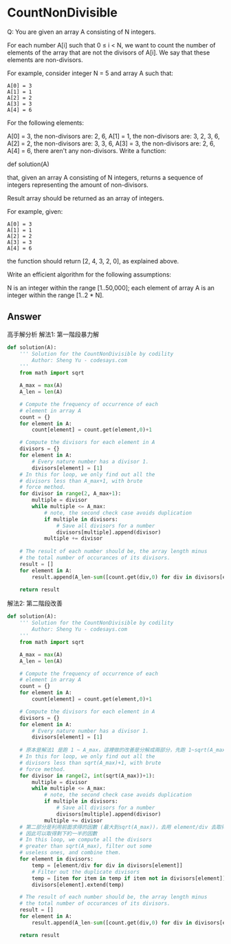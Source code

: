 # CountNonDivisible
Q: You are given an array A consisting of N integers.

For each number A[i] such that 0 ≤ i < N, we want to count the number of elements of the array that are not the divisors of A[i]. We say that these elements are non-divisors.

For example, consider integer N = 5 and array A such that:

    A[0] = 3
    A[1] = 1
    A[2] = 2
    A[3] = 3
    A[4] = 6
For the following elements:

A[0] = 3, the non-divisors are: 2, 6,
A[1] = 1, the non-divisors are: 3, 2, 3, 6,
A[2] = 2, the non-divisors are: 3, 3, 6,
A[3] = 3, the non-divisors are: 2, 6,
A[4] = 6, there aren't any non-divisors.
Write a function:

def solution(A)

that, given an array A consisting of N integers, returns a sequence of integers representing the amount of non-divisors.

Result array should be returned as an array of integers.

For example, given:

    A[0] = 3
    A[1] = 1
    A[2] = 2
    A[3] = 3
    A[4] = 6
the function should return [2, 4, 3, 2, 0], as explained above.

Write an efficient algorithm for the following assumptions:

N is an integer within the range [1..50,000];
each element of array A is an integer within the range [1..2 * N].

## Answer
高手解分析
解法1: 第一階段暴力解 
```python
def solution(A):
    ''' Solution for the CountNonDivisible by codility
        Author: Sheng Yu - codesays.com
    '''
    from math import sqrt

    A_max = max(A)
    A_len = len(A)

    # Compute the frequency of occurrence of each
    # element in array A
    count = {}
    for element in A:
        count[element] = count.get(element,0)+1

    # Compute the divisors for each element in A
    divisors = {}
    for element in A:
        # Every nature number has a divisor 1.
        divisors[element] = [1]
    # In this for loop, we only find out all the
    # divisors less than A_max+1, with brute
    # force method.
    for divisor in range(2, A_max+1):
        multiple = divisor
        while multiple <= A_max:
            # note, the second check case avoids duplication
            if multiple in divisors:
                # Save all divisors for a number 
                divisors[multiple].append(divisor)
            multiple += divisor
    
    # The result of each number should be, the array length minus
    # the total number of occurances of its divisors.
    result = []
    for element in A:
        result.append(A_len-sum([count.get(div,0) for div in divisors[element]]))

    return result
```
解法2: 第二階段改善
```python
def solution(A):
    ''' Solution for the CountNonDivisible by codility
        Author: Sheng Yu - codesays.com
    '''
    from math import sqrt

    A_max = max(A)
    A_len = len(A)

    # Compute the frequency of occurrence of each
    # element in array A
    count = {}
    for element in A:
        count[element] = count.get(element,0)+1

    # Compute the divisors for each element in A
    divisors = {}
    for element in A:
        # Every nature number has a divisor 1.
        divisors[element] = [1]
    
    # 原本是解法1 是跑 1 ~ A_max，這裡做的改善是分解成兩部分，先跑 1~sqrt(A_max)，
    # In this for loop, we only find out all the
    # divisors less than sqrt(A_max)+1, with brute
    # force method.
    for divisor in range(2, int(sqrt(A_max))+1):
        multiple = divisor
        while multiple <= A_max:
            # note, the second check case avoids duplication
            if multiple in divisors:
                # Save all divisors for a number 
                divisors[multiple].append(divisor)
            multiple += divisor
    # 第二部分是利用前面求得的因數 (最大到sqrt(A_max))，去用 element/div 去取得比較大的因數
    # 因此可以取得剩下約一半的因數
    # In this loop, we compute all the divisors
    # greater than sqrt(A_max), filter out some
    # useless ones, and combine them.
    for element in divisors:
        temp = [element/div for div in divisors[element]]
        # Filter out the duplicate divisors
        temp = [item for item in temp if item not in divisors[element]]
        divisors[element].extend(temp)

    # The result of each number should be, the array length minus
    # the total number of occurances of its divisors.
    result = []
    for element in A:
        result.append(A_len-sum([count.get(div,0) for div in divisors[element]]))

    return result
```